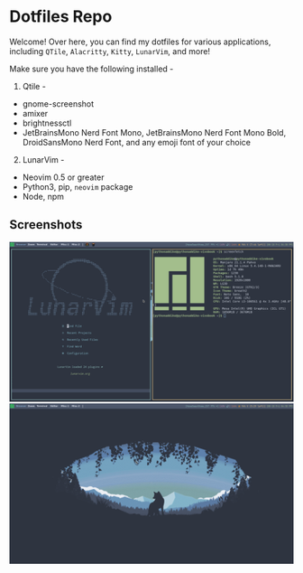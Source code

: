 # Dotfiles Repo

Welcome! Over here, you can find my dotfiles for various applications, including `QTile`, `Alacritty`, `Kitty`, `LunarVim`, and more!

Make sure you have the following installed -
1. Qtile -
  - gnome-screenshot
  - amixer
  - brightnessctl
  - JetBrainsMono Nerd Font Mono, JetBrainsMono Nerd Font Mono Bold, DroidSansMono Nerd Font, and any emoji font of your choice

2. LunarVim -
  - Neovim 0.5 or greater
  - Python3, pip, `neovim` package
  - Node, npm

## Screenshots

<img src="wm_image.png">

<img src="wallpaper_image.png">

